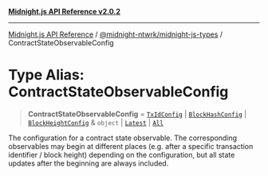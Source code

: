 [**Midnight.js API Reference v2.0.2**](../../../README.md)

***

[Midnight.js API Reference](../../../packages.md) / [@midnight-ntwrk/midnight-js-types](../README.md) / ContractStateObservableConfig

# Type Alias: ContractStateObservableConfig

> **ContractStateObservableConfig** = [`TxIdConfig`](TxIdConfig.md) \| [`BlockHashConfig`](BlockHashConfig.md) \| [`BlockHeightConfig`](BlockHeightConfig.md) & `object` \| [`Latest`](Latest.md) \| [`All`](All.md)

The configuration for a contract state observable. The corresponding observables may begin at different
places (e.g. after a specific transaction identifier / block height) depending on the configuration, but
all state updates after the beginning are always included.
